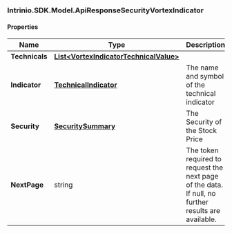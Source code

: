 [//]: # (CLASS:Intrinio.SDK.Model.ApiResponseSecurityVortexIndicator)

[//]: # (KIND:object)

### Intrinio.SDK.Model.ApiResponseSecurityVortexIndicator
#### Properties

[//]: # (START_DEFINITION)

Name | Type | Description
------------ | ------------- | -------------
**Technicals** | [**List&lt;VortexIndicatorTechnicalValue&gt;**](VortexIndicatorTechnicalValue.md) |  &nbsp;
**Indicator** | [**TechnicalIndicator**](TechnicalIndicator.md) | The name and symbol of the technical indicator &nbsp;
**Security** | [**SecuritySummary**](SecuritySummary.md) | The Security of the Stock Price &nbsp;
**NextPage** | string | The token required to request the next page of the data. If null, no further results are available. &nbsp;

[//]: # (END_DEFINITION)


[//]: # (CONTAINED_CLASS:Intrinio.SDK.Model.VortexIndicatorTechnicalValue)


[//]: # (CONTAINED_CLASS:Intrinio.SDK.Model.TechnicalIndicator)


[//]: # (CONTAINED_CLASS:Intrinio.SDK.Model.SecuritySummary)


